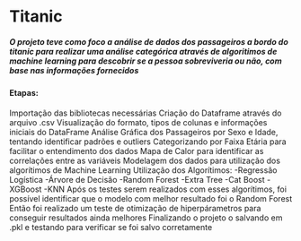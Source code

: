 # Titanic
##### O projeto teve como foco a análise de dados dos passageiros a bordo do titanic para realizar uma análise categórica através de algoritimos de machine learning para descobrir se a pessoa sobreviveria ou não, com base nas informações fornecidos 

#### Etapas:
Importação das bibliotecas necessárias
Criação do Dataframe através do arquivo .csv
Visualização do formato, tipos de colunas e informações iniciais do DataFrame
Análise Gráfica dos Passageiros por Sexo e Idade, tentando identificar padrões e outliers
Categorizando por Faixa Etária para facilitar o entendimento dos dados
Mapa de Calor para identificar as correlações entre as variáveis
Modelagem dos dados para utilização dos algorítimos de Machine Learning
Utilização dos Algorítimos:
-Regressão Logística
-Árvore de Decisão
-Random Forest
-Extra Tree
-Cat Boost
-XGBoost
-KNN
Após os testes serem realizados com esses algorítimos, foi possível identificar que o modelo com melhor resultado foi o Random Forest
Então foi realizado um teste de otimização de hiperpárametros para conseguir resultados ainda melhores
Finalizando o projeto o salvando em .pkl e testando para verificar se foi salvo corretamente


